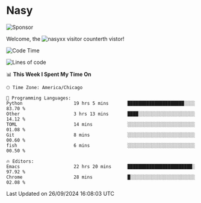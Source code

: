 # Nasy

<!--
<p align="center">
<img height="200" src="https://github-readme-stats.vercel.app/api?username=nasyxx&count_private=true&show_icons=true&theme=dracula&include_all_commits=true"/>
<img height="200" src="https://github-readme-stats.vercel.app/api/top-langs/?username=nasyxx&theme=dracula&hide=html,jupyter+notebook&count_private=true&show_icons=true"/>
</p>

  
----------------
-->

![Sponsor](https://img.shields.io/static/v1.svg?label=Sponsor&message=%E2%9D%A4&logo=GitHub&style=flat&color=pink)
 
Welcome, the ![nasyxx visitor counter](https://count.getloli.com/get/@nasyxx?theme=rule34)th vistor!
 
<!--START_SECTION:waka-->
![Code Time](http://img.shields.io/badge/Code%20Time-4%2C666%20hrs%2049%20mins-blue)

![Lines of code](https://img.shields.io/badge/From%20Hello%20World%20I%27ve%20Written-154.5%20thousand%20lines%20of%20code-blue)

📊 **This Week I Spent My Time On** 

```text
🕑︎ Time Zone: America/Chicago

💬 Programming Languages: 
Python                   19 hrs 5 mins       █████████████████████░░░░   83.70 % 
Other                    3 hrs 13 mins       ████░░░░░░░░░░░░░░░░░░░░░   14.12 % 
TOML                     14 mins             ░░░░░░░░░░░░░░░░░░░░░░░░░   01.08 % 
Git                      8 mins              ░░░░░░░░░░░░░░░░░░░░░░░░░   00.60 % 
fish                     6 mins              ░░░░░░░░░░░░░░░░░░░░░░░░░   00.50 % 

🔥 Editors: 
Emacs                    22 hrs 20 mins      ████████████████████████░   97.92 % 
Chrome                   28 mins             █░░░░░░░░░░░░░░░░░░░░░░░░   02.08 % 
```


 Last Updated on 26/09/2024 16:08:03 UTC
<!--END_SECTION:waka-->

<!-- ![visitors](https://visitor-badge.laobi.icu/badge?page_id=nasyxx.nasyxx) -->
